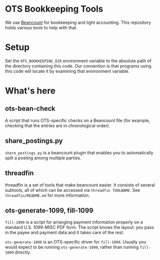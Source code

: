 # OTS Bookkeeping Tools

We use [Beancount](https://github.com/beancount/beancount) for
bookkeeping and light accounting.  This repository holds various tools
to help with that.

# Setup

Set the `OTS_BOOKKEEPING_DIR` environment variable to the absolute path of
the directory containing this code.  Our convention is that programs
using this code will locate it by examining that environment variable.

# What's here

## ots-bean-check

A script that runs OTS-specific checks on a Beancount file (for
example, checking that the entries are in chronological order).

## share_postings.py

`share_postings.py` is a beancount plugin that enables you to
automatically split a posting among multiple parties.

## threadfin

threadfin is a set of tools that make beancount easier.  It consists
of several subtools, all of which can be accessed via `threadfin
TOOLNAME`.  See `threadfin/README.md` for more information.

## ots-generate-1099, fill-1099

`fill-1099` is a script for arranging payment information properly on
a standard U.S. 1099-MISC PDF form.  The script knows the layout: you
pass in the payee and payment data and it takes care of the rest.

`ots-generate-1099` is an OTS-specific driver for `fill-1099`.
Usually you would expect to be running `ots-generate-1099`, rather
than running `fill-1099` directly.
